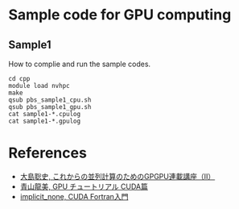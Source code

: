# Sample code for GPU computing 

## Sample1
How to complie and run the sample codes.

	cd cpp
	module load nvhpc
	make
	qsub pbs_sample1_cpu.sh
	qsub pbs_sample1_gpu.sh
	cat sample1-*.cpulog
	cat sample1-*.gpulog
	
# References
- [大島聡史, これからの並列計算のためのGPGPU連載講座（II）](https://www.cc.u-tokyo.ac.jp/public/VOL12/No2/201003gpgpu.pdf)
- [青山龍美, GPU チュートリアル CUDA篇](https://hpc-phys.kek.jp/workshop/workshop181201.html)
- [implicit_none, CUDA Fortran入門](https://qiita.com/implicit_none/items/8229d1931cd236d62ca9)
